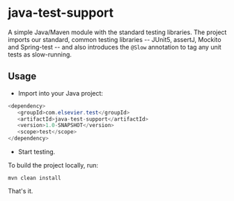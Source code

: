 # java-test-support

A simple Java/Maven module with the standard testing libraries. The project
imports our standard, common testing libraries -- JUnit5, assertJ, Mockito 
and Spring-test -- and also introduces the `@Slow` annotation to tag any unit tests as slow-running.

## Usage

* Import into your Java project:

```java
<dependency>
   <groupId>com.elsevier.test</groupId>
   <artifactId>java-test-support</artifactId>
   <version>1.0-SNAPSHOT</version>
   <scope>test</scope>
</dependency>
```
* Start testing.

To build the project locally, run:

```mvn clean install```

That's it.